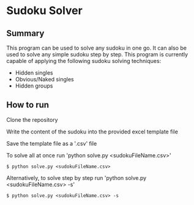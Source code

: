 # Sudoku Solver

## Summary 

This program can be used to solve any sudoku in one go. It can also be used to solve any simple sudoku step by step. This program is currently capable of applying the following sudoku solving techniques:

- Hidden singles
- Obvious/Naked singles
- Hidden groups


## How to run

Clone the repository

Write the content of the sudoku into the provided excel template file

Save the template file as a '.csv' file

To solve all at once run 'python solve.py <sudokuFileName.csv>'

```
$ python solve.py <sudokuFileName.csv>
```

Alternatively, to solve step by step run 'python solve.py <sudokuFileName.csv> -s'

```
$ python solve.py <sudokuFileName.csv> -s
```